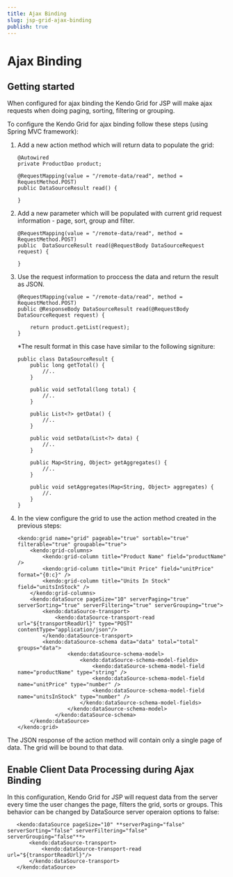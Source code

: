 ```yaml
---
title: Ajax Binding
slug: jsp-grid-ajax-binding
publish: true
---
```


# Ajax Binding

## Getting started

When configured for ajax binding the Kendo Grid for JSP will make ajax requests when doing paging, sorting, filtering or grouping.

To configure the Kendo Grid for ajax binding follow these steps (using Spring MVC framework):

1.  Add a new action method which will return data to populate the grid:

        @Autowired
        private ProductDao product;

        @RequestMapping(value = "/remote-data/read", method = RequestMethod.POST)
        public DataSourceResult read() {

        }
2.  Add a new parameter which will be populated with current grid request information - page, sort, group and filter.

        @RequestMapping(value = "/remote-data/read", method = RequestMethod.POST)
        public  DataSourceResult read(@RequestBody DataSourceRequest request) {

        }
3.  Use the request information to proccess the data and return the result as JSON.

        @RequestMapping(value = "/remote-data/read", method = RequestMethod.POST)
        public @ResponseBody DataSourceResult read(@RequestBody DataSourceRequest request) {

            return product.getList(request);
        }

    *The result format in this case have similar to the following signiture:

        public class DataSourceResult {
            public long getTotal() {
                //..
            }

            public void setTotal(long total) {
                //..
            }

            public List<?> getData() {
                //..
            }

            public void setData(List<?> data) {
                //..
            }

            public Map<String, Object> getAggregates() {
                //..
            }

            public void setAggregates(Map<String, Object> aggregates) {
                //.
            }
        }

5.  In the view configure the grid to use the action method created in the previous steps:

        <kendo:grid name="grid" pageable="true" sortable="true" filterable="true" groupable="true">
            <kendo:grid-columns>
                <kendo:grid-column title="Product Name" field="productName" />
                <kendo:grid-column title="Unit Price" field="unitPrice" format="{0:c}" />
                <kendo:grid-column title="Units In Stock" field="unitsInStock" />
            </kendo:grid-columns>
            <kendo:dataSource pageSize="10" serverPaging="true" serverSorting="true" serverFiltering="true" serverGrouping="true">
                <kendo:dataSource-transport>
                    <kendo:dataSource-transport-read url="${transportReadUrl}" type="POST"  contentType="application/json"/>
                </kendo:dataSource-transport>
                <kendo:dataSource-schema data="data" total="total" groups="data">
                        <kendo:dataSource-schema-model>
                            <kendo:dataSource-schema-model-fields>
                                <kendo:dataSource-schema-model-field name="productName" type="string" />
                                <kendo:dataSource-schema-model-field name="unitPrice" type="number" />
                                <kendo:dataSource-schema-model-field name="unitsInStock" type="number" />
                            </kendo:dataSource-schema-model-fields>
                        </kendo:dataSource-schema-model>
                    </kendo:dataSource-schema>
            </kendo:dataSource>
        </kendo:grid>


The JSON response of the action method will contain only a single page of data. The grid will be bound to that data.

## Enable Client Data Processing during Ajax Binding

In this configuration, Kendo Grid for JSP will request data from the server every time the user changes the page, filters the grid, sorts or groups. This behavior
can be changed by DataSource server operaion options to false:

       <kendo:dataSource pageSize="10" **serverPaging="false" serverSorting="false" serverFiltering="false" serverGrouping="false"**>
           <kendo:dataSource-transport>
               <kendo:dataSource-transport-read url="${transportReadUrl}"/>
           </kendo:dataSource-transport>
       </kendo:dataSource>
